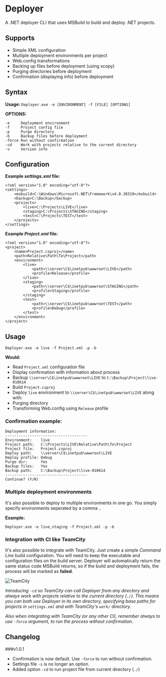 Deployer
========

A .NET deployer CLI that uses MSBuild to build and deploy .NET projects.

## Supports

* Simple XML configuration
* Multiple deployment environments per project
* Web.config transformations
* Backing up files before deployment (using xcopy)
* Purging directories before deployment
* Confirmation (displaying info) before deployment

## Syntax

**Usage:** `Deployer.exe -e [ENVIRONMENT] -f [FILE] [OPTIONS]`

**OPTIONS:**

	-e     Deployment environment
	-f     Project config file
	-p     Purge directory
	-b     Backup files before deployment
	-force Run without confirmation
	-cd    Work with projects relative to the current directory
	-v     Version info

## Configuration

**Example *settings.xml* file:**

	<?xml version="1.0" encoding="utf-8"?>
	<settings>
		<msbuild>C:\Windows\Microsoft.NET\Framework\v4.0.30319</msbuild>
		<backup>C:\Backup</backup>
		<projects>
			<live>C:\Projects\LIVE</live>
			<staging>C:\Projects\STAGING</staging>
			<test>C:\Projects\TEST</test>
		</projects>
	</settings>

**Example *Project.xml* file:**

    <?xml version="1.0" encoding="utf-8"?>
	<project>
		<name>Project.csproj</name>
		<path>Relative\Path\To\Project</path>
		<environment>
			<live>
				<path>\\server\C$\inetpub\wwwroot\LIVE</path>
				<profile>Release</profile>
			</live>
			<staging>
				<path>\\server\C$\inetpub\wwwroot\STAGING</path>
				<profile>Staging</profile>
			</staging>
			<test>
				<path>\\server\C$\inetpub\wwwroot\TEST</path>
				<profile>Debug</profile>
			</test>
		</environment>
	</project>

## Usage

    Deployer.exe -e live -f Project.xml -p -b
**Would:**

* Read `Project.xml` configuration file
* Display confirmation with information about process
* Backup `\\server\C$\inetpub\wwwroot\LIVE` to `C:\Backup\Project\live-010614`
* Build `Project.csproj`
* Deploy `live` environment to `\\server\C$\inetpub\wwwroot\LIVE` along with:
 * Purging directory
 * Transforming Web.config using `Release` profile

### Confirmation example:

	Deployment information:
	-------------------------------------
	Environment:    live
	Project path:   C:\Projects\LIVE\Relative\Path\To\Project
	Project file:   Project.csproj
	Deploy path:    \\server\C$\inetpub\wwwroot\LIVE
	Deploy profile: Debug
	Purge dir:      Yes
	Backup files:   Yes
	Backup path:    C:\Backup\Project\live-010614
	-------------------------------------
	Continue? (Y/N)
	
### Multiple deployment environments
It's also possible to deploy to multiple environments in one go. You simply specify environments seperated by a comma `,`

**Example:**

    Deployer.exe -e live,staging -f Project.xml -p -b

### Integration with CI like TeamCity
It's also possible to integrate with TeamCity. Just create a simple *Command Line* build configuration. You will need to keep the executable and configuration files on the build server. Deployer will automatically return the same status code MSBuild returns, so if the build and deployment fails, the process will be marked as **failed**.

![TeamCity](http://i.imgur.com/Lu6OTvH.png "TeamCity Command Line build configuration")

*Introducing `-cd` so TeamCity can call Deployer from any directory and always work with projects relative to the current directory (`./`). This means you can both use Deployer in its own directory, specifying base paths for projects in `settings.xml` and with TeamCity's `work/` directory.*

*Also when integrating with TeamCity (or any other CI), remember always to use `-force` argument, to run the process without confirmation*.

## Changelog

###v1.0.1

* Confirmation is now default. Use `-force` to run without confirmation.
* Settings file `-s` is no longer an option.
* Added option `-cd` to run project file from current directory (`./`)